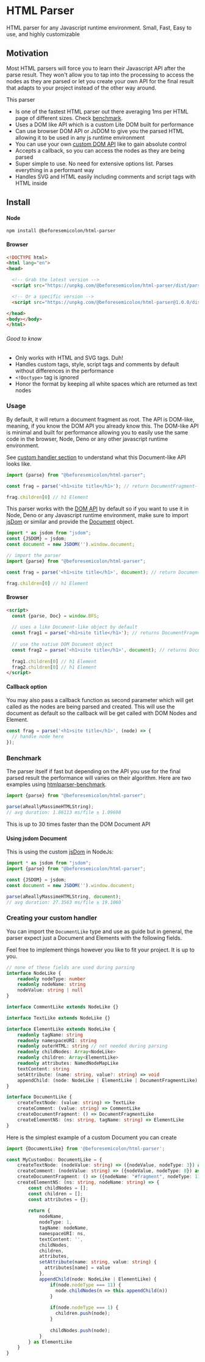 # HTML Parser
HTML parser for any Javascript runtime environment. Small, Fast, Easy to use, and highly customizable

## Motivation
Most HTML parsers will force you to learn their Javascript API after the parse result. 
They won't allow you to tap into the processing to access the nodes as they are parsed or let you create your own API 
for the final result that adapts to your project instead of the other way around.

This parser
- Is one of the fastest HTML parser out there averaging 1ms per HTML page of different sizes. Check [benchmark](#benchmark).
- Uses a DOM like API which is a custom Lite DOM built for performance
- Can use browser DOM API or JsDOM to give you the parsed HTML allowing it to be used in any js runtime environment
- You can use your own [custom DOM API](#creating-your-custom-handler) like to gain absolute control
- Accepts a callback, so you can access the nodes as they are being parsed
- Super simple to use. No need for extensive options list. Parses everything in a performant way
- Handles SVG and HTML easily including comments and script tags with HTML inside

## Install 

#### Node
```
npm install @beforesemicolon/html-parser
```

#### Browser

```html
<!DOCTYPE html>
<html lang="en">
<head>

  <!-- Grab the latest version -->
  <script src="https://unpkg.com/@beforesemicolon/html-parser/dist/parser-client.min.js"></script>

  <!-- Or a specific version -->
  <script src="https://unpkg.com/@beforesemicolon/html-parser@1.0.0/dist/parser-client.min.js"></script>

</head>
<body></body>
</html>
```

###### Good to know
- Only works with HTML and SVG tags. Duh!
- Handles custom tags, style, script tags and comments by default without differences in the performance
- `<!Doctype>` tag is ignored
- Honor the format by keeping all white spaces which are returned as text nodes

### Usage
By default, it will return a document fragment as root. The API is DOM-like, meaning, if you know the DOM
API you already know this. The DOM-like API is minimal and built for performance allowing you to easily
use the same code in the browser, Node, Deno or any other javascript runtime environment.

See [custom handler section](#creating-your-custom-handler) to understand what this Document-like API looks like.

```js
import {parse} from "@beforesemicolon/html-parser";

const frag = parse('<h1>site title</h1>'); // return DocumentFragment-like object

frag.children[0] // h1 Element
```

This parser works with the [DOM API](https://developer.mozilla.org/en-US/docs/Web/API/Document_Object_Model) by default so if you want to use it in Node, Deno or any Javascript runtime environment,
make sure to import [jsDom](https://www.npmjs.com/package/jsdom) or similar and provide the [Document](https://developer.mozilla.org/en-US/docs/Web/API/Document) object.
```js
import * as jsdom from "jsdom";
const {JSDOM} = jsdom;
const document = new JSDOM('').window.document;

// import the parser
import {parse} from "@beforesemicolon/html-parser";

const frag = parse('<h1>site title</h1>', document); // return DocumentFragment

frag.children[0] // h1 Element
```

#### Browser

```html
<script>
  const {parse, Doc} = window.BFS;
  
  // uses a like Document-like object by default
  const frag1 = parse('<h1>site title</h1>'); // returns DocumentFragment-like
  
  // use the native DOM Document object
  const frag2 = parse('<h1>site title</h1>', document); // returns DocumentFragment object
  
  frag1.children[0] // h1 Element
  frag2.children[0] // h1 Element
</script>
```

#### Callback option
You may also pass a callback function as second parameter which will get called as the nodes are being parsed
and created. This will use the document as default so the callback will be get called with DOM Nodes and Element.

```js
const frag = parse('<h1>site title</h1>', (node) => {
  // handle node here
});
```

### Benchmark
The parser itself if fast but depending on the API you use for the final parsed result the performance will varies
on their algorithm. Here are two examples using [htmlparser-benchmark](https://github.com/AndreasMadsen/htmlparser-benchmark).

```ts
import {parse} from "@beforesemicolon/html-parser";

parse(aReallyMassimeHTMLString);
// avg duration: 1.86113 ms/file ± 1.09698
```
This is up to 30 times faster than the DOM Document API

#### Using jsdom Document
This is using the custom [jsDom](https://www.npmjs.com/package/jsdom) in NodeJs:

```ts
import * as jsdom from "jsdom";
import {parse} from "@beforesemicolon/html-parser";

const {JSDOM} = jsdom;
const document = new JSDOM('').window.document;

parse(aReallyMassimeHTMLString, document);
// avg duration: 27.3563 ms/file ± 19.1060`
```

### Creating your custom handler
You can import the `DocumentLike` type and use as guide but in general, the parser expect
just a Document and Elements with the following fields.

Feel free to implement things however you like to fit your project. It is up to you.

```ts
// none of these fields are used during parsing
interface NodeLike {
	readonly nodeType: number
	readonly nodeName: string
	nodeValue: string | null
}

interface CommentLike extends NodeLike {}

interface TextLike extends NodeLike {}

interface ElementLike extends NodeLike {
	readonly tagName: string
	readonly namespaceURI: string
	readonly outerHTML: string // not needed during parsing
	readonly childNodes: Array<NodeLike>
	readonly children: Array<ElementLike>
	readonly attributes: NamedNodeMapLike
	textContent: string
	setAttribute: (name: string, value?: string) => void
	appendChild: (node: NodeLike | ElementLike | DocumentFragmentLike) => void
}

interface DocumentLike {
	createTextNode: (value: string) => TextLike
	createComment: (value: string) => CommentLike
	createDocumentFragment: () => DocumentFragmentLike
	createElementNS: (ns: string, tagName: string) => ElementLike
}
```

Here is the simplest example of a custom Document you can create
```ts
import {DocumentLike} from '@beforesemicolon/html-parser';

const MyCustomDoc: DocumentLike = {
    createTextNode: (nodeValue: string) => ({nodeValue, nodeType: 3}) as TextLike,
    createComment: (nodeValue: string) => ({nodeValue, nodeType: 8}) as CommentLike,
    createDocumentFragment: () => ({nodeName: "#fragment", nodeType: 11}) as DocumentFragmentLike,
    createElementNS: (ns: string, nodeName: string) => {
        const childNodes = [];
        const children = [];
        const attributes = {};
        
        return {
            nodeName,
            nodeType: 1,
            tagName: nodeName,
            namespaceURI: ns,
            textContent: '',
            childNodes,
            children,
            attributes,
            setAttribute(name: string, value: string) {
              attributes[name] = value
            },
            appendChild(node: NodeLike | ElementLike) {
                if(node.nodeType === 11) {
                  node.childNodes(n => this.appendChild(n))
                }
                
                if(node.nodeType === 1) {
                  children.push(node);
                }
                
                childNodes.push(node);
            }
        } as ElementLike
    }
}
```
